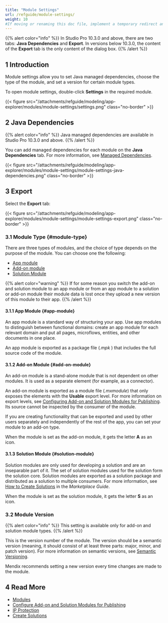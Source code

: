 ```yaml
---
title: "Module Settings"
url: /refguide/module-settings/
weight: 10
#If moving or renaming this doc file, implement a temporary redirect and let the respective team know they should update the URL in the product. See Mapping to Products for more details.
---
```


{{% alert color="info" %}}
In Studio Pro 10.3.0 and above, there are two tabs: **Java Dependencies** and **Export**. In versions below 10.3.0, the content of the **Export** tab is the only content of the dialog box.
{{% /alert %}}

## 1 Introduction

Module settings allow you to set Java managed dependencies, choose the type of the module, and set a version for certain module types.

To open module settings, double-click **Settings** in the required module.

{{< figure src="/attachments/refguide/modeling/app-explorer/modules/module-settings/settings.png" class="no-border" >}}

## 2 Java Dependencies

{{% alert color="info" %}}
Java managed dependencies are available in Studio Pro 10.3.0 and above.
{{% /alert %}}

You can add managed dependencies for each module on the **Java Dependencies** tab. For more information, see [Managed Dependencies](/refguide/managed-dependencies/).

{{< figure src="/attachments/refguide/modeling/app-explorer/modules/module-settings/module-settings-java-dependencies.png" class="no-border" >}}

## 3 Export

Select the **Export** tab:

{{< figure src="/attachments/refguide/modeling/app-explorer/modules/module-settings/module-settings-export.png" class="no-border" >}}

### 3.1 Module Type {#module-type}

There are three types of modules, and the choice of type depends on the purpose of the module. You can choose one the following:

* [App module](#app-module)
* [Add-on module](#add-on-module)
* [Solution Module](#solution-module)

{{% alert color="warning" %}} If for some reason you switch the add-on and solution module to an app module or from an app module to a solution or add-on module their module data is lost once they upload a new version of this module to their app. {{% /alert %}}

#### 3.1.1 App Module {#app-module}

An app module is a standard way of structuring your app. Use app modules to distinguish between functional domains: create an app module for each relevant domain and put all pages, microflows, entities, and other documents in one place.

An app module is exported as a package file (*.mpk* ) that includes the full source code of the module.

#### 3.1.2 Add-on Module {#add-on-module}

An add-on module is a stand-alone module that is not dependent on other modules. It is used as a separate element (for example, as a connector). 

An add-on module is exported as a module file (*.mxmodule*) that only exposes the elements with the **Usable** export level. For more information on export levels, see [Configuring Add-on and Solution Modules for Publishing](/refguide/configure-add-on-and-solution-modules/). Its source cannot be inspected by the consumer of the module.

If you are creating functionality that can be exported and used by other users separately and independently of the rest of the app, you can set your module to an add-on type.

When the module is set as the add-on module, it gets the letter **A** as an icon.

#### 3.1.3 Solution Module {#solution-module}

Solution modules are only used for developing a solution and are an inseparable part of it. The set of solution modules used for the solution form the solution core. Solution modules are exported as a solution package and distributed as a solution to multiple consumers. For more information, see [How to Create Solutions](/appstore/creating-content/sol-solutions-guide/) in the *Marketplace Guide*.

When the module is set as the solution module, it gets the letter **S** as an icon.

### 3.2 Module Version

{{% alert color="info" %}}
This setting is available only for add-on and solution module types.
{{% /alert %}}

This is the version number of the module. The version should be a semantic version (meaning, it should consist of at least three parts: major, minor, and patch version). For more information on semantic versions, see [Semantic Versioning](https://semver.org/).

Mendix recommends setting a new version every time changes are made to the module.

## 4 Read More

* [Modules](/refguide/modules/)
* [Configure Add-on and Solution Modules for Publishing](/refguide/configure-add-on-and-solution-modules/)
* [IP Protection](/appstore/creating-content/sol-ip-protection/)
* [Create Solutions](/appstore/creating-content/sol-solutions-guide/)
